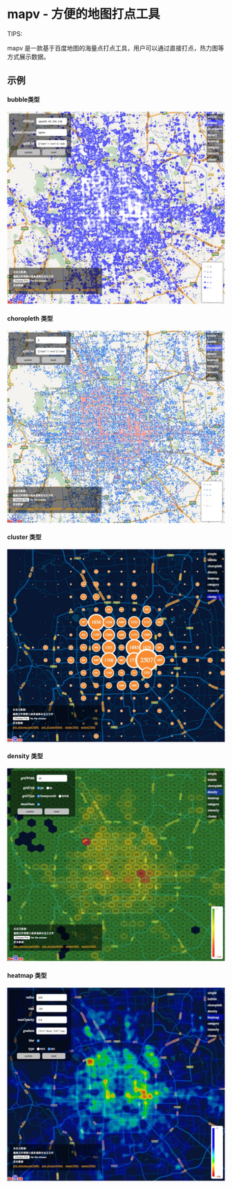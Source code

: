 # mapv - 方便的地图打点工具

TIPS:

mapv 是一款基于百度地图的海量点打点工具，用户可以通过直接打点，热力图等方式展示数据。

## 示例

#### bubble类型
![bubble类型](/doc/asset/img/bubble.png)

#### choropleth 类型
![bubble类型](/doc/asset/img/choropleth.png)

#### cluster 类型
![bubble类型](/doc/asset/img/cluster.png)

#### density 类型
![bubble类型](/doc/asset/img/density.png)

#### heatmap 类型
![bubble类型](/doc/asset/img/heatmap.png)
